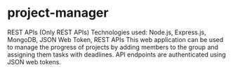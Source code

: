 # project-manager
REST APIs
(Only REST APIs)
Technologies used: Node.js, Express.js, MongoDB, JSON Web Token, REST APIs
This web application can be used to manage the progress of projects by adding members to the group and assigning them tasks with deadlines.
API endpoints are authenticated using JSON web tokens.
